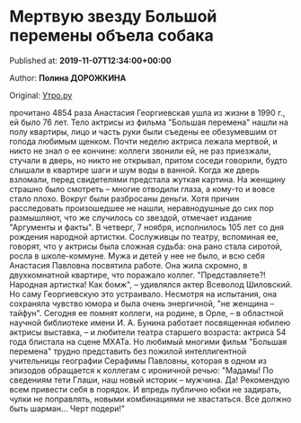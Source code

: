 
# Мертвую звезду Большой перемены объела собака

Published at: **2019-11-07T12:34:00+00:00**

Author: **Полина ДОРОЖКИНА**

Original: [Утро.ру](https://utro.ru/showbiz/2019/11/07/1423685.shtml)

прочитано 4854 раза
Анастасия Георгиевская ушла из жизни в 1990 г., ей было 76 лет. Тело актрисы из фильма "Большая перемена" нашли на полу квартиры, лицо и часть руки были съедены ее обезумевшим от голода любимым щенком.
Почти неделю актриса лежала мертвой, и никто не знал о ее кончине: коллеги звонили ей, не раз приезжали, стучали в дверь, но никто не открывал, притом соседи говорили, будто слышали в квартире шаги и шум воды в ванной. Когда же дверь взломали, перед свидетелями предстала жуткая картина. На женщину страшно было смотреть – многие отводили глаза, а кому-то и вовсе стало плохо. Вокруг были разбросаны деньги. Хотя причин расследовать произошедшее не нашли, неравнодушные до сих пор размышляют, что же случилось со звездой, отмечает издание "Аргументы и факты".
В четверг, 7 ноября, исполнилось 105 лет со дня рождения народной артистки. Сослуживцы по театру, вспоминая ее, говорят, что у актрисы была сложная судьба: она рано стала сиротой, росла в школе-коммуне. Мужа и детей у нее не было, и всю себя Анастасия Павловна посвятила работе. Она жила скромно, в двухкомнатной квартире, что поражало коллег. "Представляете?! Народная артистка! Как бомж", – удивлялся актер Всеволод Шиловский. Но саму Георгиевскую это устраивало. Несмотря на испытания, она сохраняла чувство юмора и была очень энергичной, "не женщина – тайфун".
Сегодня ее помнят коллеги, на родине, в Орле, – в областной научной библиотеке имени И. А. Бунина работает посвященная юбилею актрисы выставка, – и любители театра старшего возраста: актриса 54 года блистала на сцене МХАТа. Но любимый многими фильм "Большая перемена" трудно представить без пожилой интеллигентной учительницы географии Серафимы Павловны, которая в одном из эпизодов обращается к коллегам с ироничной речью: "Мадамы! По сведениям тети Глаши, наш новый историк – мужчина. Да! Рекомендую всем привести себя в порядок. И впредь публично юбки не задирать, чулки не поправлять, новыми комбинациями не хвастаться. Все должно быть шарман… Черт подери!"

